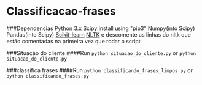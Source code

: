 # Classificacao-frases

###Dependencias
[Python 3.x](https://www.python.org/downloads/)
[Scipy](https://scipy.org/install.html) install using "pip3"
Numpy(into Scipy)
Pandas(into Scipy)
[Scikit-learn](http://scikit-learn.org/stable/install.html)
[NLTK](http://www.nltk.org/install.html) e descomente as linhas do nltk que estão comentadas na primeira vez que rodar o script

###Situação do cliente
####Run
```python situacao_do_cliente.py```
or
```python situacao_do_cliente.py```

###classifica frases
####Run
```python classificando_frases_limpos.py```
or
```python classificando_frases.py```

